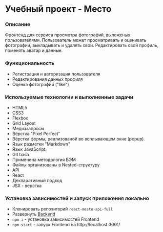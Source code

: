 # Учебный проект - Место

### Описание
Фронтенд для сервиса просмотра фотографий, выложеных пользователями. Пользователь может просматривать и оценивать фотографии, выкладывать и удалять свои. Редактировать свой профиль, поменять аватар и данные.

### Функциональность
* Регистрация и авторизация пользователя
* Редактирования данных профиля
* Оценка фотографий ("like")

### Используемые технологии и выполненные задачи
  * HTML5
  * CSS3
  * Flexbox
  * Grid Layout
  * Медиазапросы
  * Вёрстка "Pixel Perfect"
  * Вёрстка формы, реализованой во всплывающем окне (popup).
  * Язык разметки "Markdown"
  * Язык JavaScript.
  * Git bash
  * Применена методология БЭМ
  * Файлы организованы в Nested-структуру
  * API
  * React
  * Декларативный подход
  * JSX - верстка
  
### Установка зависимостей и запуск приложения локально
* Клонировать репозиторий `react-mesto-api-full`
* Развернуть [Backend](https://github.com/Alexandr-Ilin/react-mesto-api-full/tree/main/backend)
* `npm i` - установка зависимостей Frontend
* `npm start` - запуск Frontend на http://localhost:3001/
